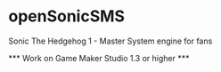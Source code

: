 # openSonicSMS
Sonic The Hedgehog 1 - Master System engine for fans

*** Work on Game Maker Studio 1.3 or higher ***
